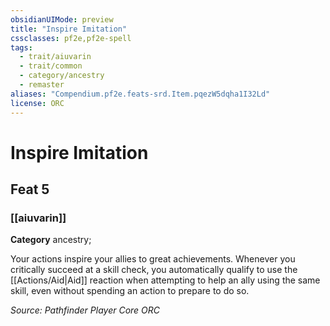 ```yaml
---
obsidianUIMode: preview
title: "Inspire Imitation"
cssclasses: pf2e,pf2e-spell
tags:
  - trait/aiuvarin
  - trait/common
  - category/ancestry
  - remaster
aliases: "Compendium.pf2e.feats-srd.Item.pqezW5dqha1I32Ld"
license: ORC
---
```

# Inspire Imitation
## Feat 5
### [[aiuvarin]]

**Category** ancestry; 




Your actions inspire your allies to great achievements. Whenever you critically succeed at a skill check, you automatically qualify to use the [[Actions/Aid|Aid]] reaction when attempting to help an ally using the same skill, even without spending an action to prepare to do so.

*Source: Pathfinder Player Core*
*ORC*